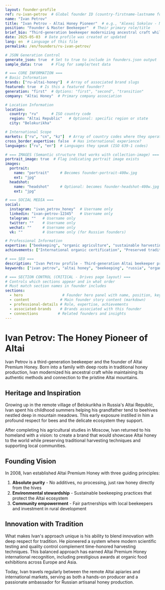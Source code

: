 ```yaml
---
layout: founder-profile
ref: ru-ivan-petrov  # Global founder ID (country-firstname-lastname format)
name: "Ivan Petrov"
title: "Ivan Petrov - Altai Honey Pioneer"  # e.g., "Alexei Sokolov - Moscow's Tea Master"
position: "Founder & Master Beekeeper"  # Their primary role/title
brief_bio: "Third-generation beekeeper modernizing ancestral craft while preserving traditional Altai harvesting techniques."
date: 2025-05-03  # Date profile was created or updated
lang: en  # Language of this file
permalink: /en/founders/ru-ivan-petrov/

# JSON Generation Control
generate_json: true  # Set to true to include in founders.json output
sample_data: true    # Flag for sample/test data

# === CORE INFORMATION ===
# Basic Information
brands: ["ru-altai-honey"]  # Array of associated brand slugs
featured: true  # Is this a featured founder?
generation: "first"  # Options: "first", "second", "transition"
company: "Altai Honey"  # Primary company association

# Location Information
location:
  country: "ru"      # ISO country code
  region: "Altai Republic"   # Optional: specific region or state
  city: "Belokurikha"

# International Scope
markets: ["ru", "cn", "kz"]  # Array of country codes where they operate
cross_border_expertise: false  # Has international experience?
languages: ["ru", "en"]  # Languages they speak (ISO 639-1 codes)

# === IMAGES (Semantic structure that works with collection-image) ===
portrait_image: true  # Flag indicating portrait image exists
images:
  portrait:
    name: "portrait"     # Becomes founder-portrait-400w.jpg
    ext: "jpg"
  headshot:
    name: "headshot"     # Optional: becomes founder-headshot-400w.jpg
    ext: "jpg"

# === SOCIAL MEDIA ===
social:
  instagram: "ivan_petrov_honey"  # Username only
  linkedin: "ivan-petrov-12345"   # Username only
  telegram: ""   # Username only
  twitter: ""    # Username only
  wechat: ""     # Username only
  vk: ""         # Username only (for Russian founders)

# Professional Information
expertise: ["beekeeping", "organic agriculture", "sustainable harvesting", "community development"]  # Max 4 items
achievements: ["International organic certification", "Preserved traditional harvesting methods", "Community empowerment model"]

# === SEO ===
description: "Ivan Petrov profile - Third-generation Altai beekeeper preserving traditional honey harvesting while building sustainable community model."
keywords: ["ivan petrov", "altai honey", "beekeeping", "russia", "organic certification", "traditional harvesting"]

# === SECTION CONTROL (CRITICAL - Drives page layout) ===
# Controls which sections appear and in what order
# Must match section names in founder includes
sections:
  - hero                  # Founder hero panel with name, position, key info
  - content              # Main founder story content (markdown)
  - professional-details # Role, expertise, achievements
  - associated-brands    # Brands associated with this founder
  - connections         # Related founders and insights
---
```


# Ivan Petrov: The Honey Pioneer of Altai

Ivan Petrov is a third-generation beekeeper and the founder of Altai Premium Honey. Born into a family with deep roots in traditional honey production, Ivan modernized his ancestral craft while maintaining its authentic methods and connection to the pristine Altai mountains.

## Heritage and Inspiration

Growing up in the remote village of Belokurikha in Russia's Altai Republic, Ivan spent his childhood summers helping his grandfather tend to beehives nestled deep in mountain meadows. This early exposure instilled in him a profound respect for bees and the delicate ecosystem they support.

After completing his agricultural studies in Moscow, Ivan returned to his homeland with a vision: to create a brand that would showcase Altai honey to the world while preserving traditional harvesting techniques and supporting local communities.

## Founding Vision

In 2008, Ivan established Altai Premium Honey with three guiding principles:

1. **Absolute purity** - No additives, no processing, just raw honey directly from the hives
2. **Environmental stewardship** - Sustainable beekeeping practices that protect the Altai ecosystem
3. **Community empowerment** - Fair partnerships with local beekeepers and investment in rural development

## Innovation with Tradition

What makes Ivan's approach unique is his ability to blend innovation with deep respect for tradition. He pioneered a system where modern scientific testing and quality control complement time-honored harvesting techniques. This balanced approach has earned Altai Premium Honey international recognition, including prestigious awards at organic food exhibitions across Europe and Asia.

Today, Ivan travels regularly between the remote Altai apiaries and international markets, serving as both a hands-on producer and a passionate ambassador for Russian artisanal honey production.
